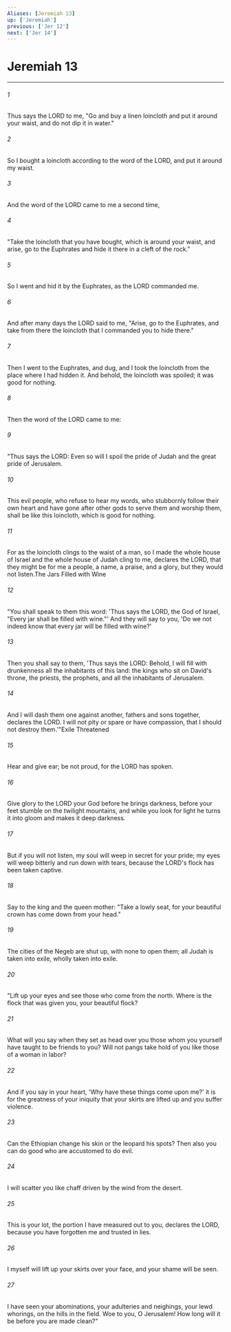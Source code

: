 ```yaml
---
Aliases: [Jeremiah 13]
up: ['Jeremiah']
previous: ['Jer 12']
next: ['Jer 14']
---
```

# Jeremiah 13
***



###### 1 
Thus says the LORD to me, "Go and buy a linen loincloth and put it around your waist, and do not dip it in water." 

###### 2 
So I bought a loincloth according to the word of the LORD, and put it around my waist. 

###### 3 
And the word of the LORD came to me a second time, 

###### 4 
"Take the loincloth that you have bought, which is around your waist, and arise, go to the Euphrates and hide it there in a cleft of the rock." 

###### 5 
So I went and hid it by the Euphrates, as the LORD commanded me. 

###### 6 
And after many days the LORD said to me, "Arise, go to the Euphrates, and take from there the loincloth that I commanded you to hide there." 

###### 7 
Then I went to the Euphrates, and dug, and I took the loincloth from the place where I had hidden it. And behold, the loincloth was spoiled; it was good for nothing. 

###### 8 
Then the word of the LORD came to me: 

###### 9 
"Thus says the LORD: Even so will I spoil the pride of Judah and the great pride of Jerusalem. 

###### 10 
This evil people, who refuse to hear my words, who stubbornly follow their own heart and have gone after other gods to serve them and worship them, shall be like this loincloth, which is good for nothing. 

###### 11 
For as the loincloth clings to the waist of a man, so I made the whole house of Israel and the whole house of Judah cling to me, declares the LORD, that they might be for me a people, a name, a praise, and a glory, but they would not listen.The Jars Filled with Wine 

###### 12 
"You shall speak to them this word: 'Thus says the LORD, the God of Israel, "Every jar shall be filled with wine."' And they will say to you, 'Do we not indeed know that every jar will be filled with wine?' 

###### 13 
Then you shall say to them, 'Thus says the LORD: Behold, I will fill with drunkenness all the inhabitants of this land: the kings who sit on David's throne, the priests, the prophets, and all the inhabitants of Jerusalem. 

###### 14 
And I will dash them one against another, fathers and sons together, declares the LORD. I will not pity or spare or have compassion, that I should not destroy them.'"Exile Threatened 

###### 15 
Hear and give ear; be not proud, for the LORD has spoken. 

###### 16 
Give glory to the LORD your God before he brings darkness, before your feet stumble on the twilight mountains, and while you look for light he turns it into gloom and makes it deep darkness. 

###### 17 
But if you will not listen, my soul will weep in secret for your pride; my eyes will weep bitterly and run down with tears, because the LORD's flock has been taken captive. 

###### 18 
Say to the king and the queen mother: "Take a lowly seat, for your beautiful crown has come down from your head." 

###### 19 
The cities of the Negeb are shut up, with none to open them; all Judah is taken into exile, wholly taken into exile. 

###### 20 
"Lift up your eyes and see those who come from the north. Where is the flock that was given you, your beautiful flock? 

###### 21 
What will you say when they set as head over you those whom you yourself have taught to be friends to you? Will not pangs take hold of you like those of a woman in labor? 

###### 22 
And if you say in your heart, 'Why have these things come upon me?' it is for the greatness of your iniquity that your skirts are lifted up and you suffer violence. 

###### 23 
Can the Ethiopian change his skin or the leopard his spots? Then also you can do good who are accustomed to do evil. 

###### 24 
I will scatter you like chaff driven by the wind from the desert. 

###### 25 
This is your lot, the portion I have measured out to you, declares the LORD, because you have forgotten me and trusted in lies. 

###### 26 
I myself will lift up your skirts over your face, and your shame will be seen. 

###### 27 
I have seen your abominations, your adulteries and neighings, your lewd whorings, on the hills in the field. Woe to you, O Jerusalem! How long will it be before you are made clean?"
